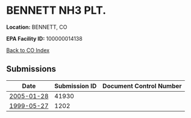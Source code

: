 # BENNETT NH3 PLT.

**Location:** BENNETT, CO

**EPA Facility ID:** 100000014138

[Back to CO Index](../../index.md)

## Submissions

| Date | Submission ID | Document Control Number |
|------|--------------|-------------------------|
| [2005-01-28](submissions/41930.md) | 41930 |  |
| [1999-05-27](submissions/1202.md) | 1202 |  |
